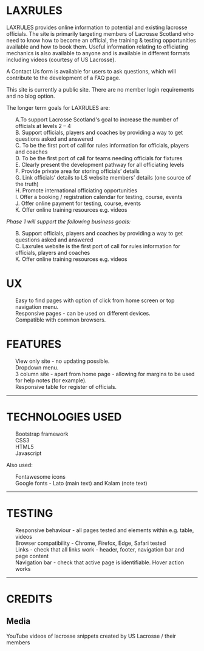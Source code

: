 LAXRULES
=========

LAXRULES provides online information to potential and existing lacrosse officials. The site is primarily targeting members of Lacrosse Scotland who need to know how to become an official, the training & testing opportunities available and how to book them. Useful information relating to officiating mechanics is also available to anyone and is available in different formats including videos (courtesy of US Lacrosse). 

A Contact Us form is available for users to ask questions, which will contribute to the development of a FAQ page. 

This site is currently a public site. There are no member login requirements and no blog option.  

The longer term goals for LAXRULES are: 
<ul style="list-style-type:none">
<li>A.To support Lacrosse Scotland's goal to increase the number of officials at levels 2 – 4  </li>
<li>B. Support officials, players and coaches by providing a way to get questions asked and answered </li>
<li>C. To be the first port of call for rules information for officials, players and coaches </li>
<li>D. To be the first port of call for teams needing officials for fixtures </li>
<li>E. Clearly present the development pathway for all officiating levels  </li>
<li>F. Provide private area for storing officials’ details </li>
<li>G. Link officials’ details to LS website members’ details (one source of the truth) </li>
<li>H. Promote international officiating opportunities </li>
<li>I. Offer a booking / registration calendar for testing, course, events </li>
<li>J. Offer online payment for testing, course, events </li>
<li>K. Offer online training resources e.g. videos </li>
</ul>

*Phase 1 will support the following business goals:*
<ul style="list-style-type:none">
<li>B. Support officials, players and coaches by providing a way to get questions asked and answered</li>
<li>C. Laxrules website is the first port of call for rules information for officials, players and coaches </li>
<li>K. Offer online training resources e.g. videos</li>

</ul>

UX
=
<ul style="list-style-type:none">
<li>Easy to find pages with option of click from home screen or top navigation menu. </li><li>Responsive pages - can be used on different devices.</li> <li>Compatible with common browsers.</li>
</ul>


FEATURES
=
<ul style="list-style-type:none">
<li>View only site - no updating possible. </li><li>Dropdown menu.<li></li> 3 column site - apart  from home page -  allowing for margins to be used for help notes (for example). <li></li>Responsive table for register of officials.</li>
</ul>




- - - -
TECHNOLOGIES USED
=
<ul style="list-style-type:none">
<li>Bootstrap framework </li>
<li>CSS3 </li>
<li>HTML5 </li>
<li>Javascript</li>
</ul>

Also used:
<ul style="list-style-type:none">
<li>Fontawesome icons </li>
<li>Google fonts - Lato (main text) and Kalam (note text) </li>
</ul>




- - - -

TESTING
=
<ul style="list-style-type:none">
<li>Responsive behaviour - all pages tested and elements within e.g. table, videos</li>
<li>Browser compatibility - Chrome, Firefox, Edge, Safari tested</li>
<li>Links - check that all links work - header, footer, navigation bar and page content</li>
<li>Navigation bar - check that active page is identifiable. Hover action works</li>
</ul>




- - - -

CREDITS
=


Media
-
YouTube videos of lacrosse snippets created by US Lacrosse / their members



